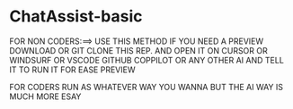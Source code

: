 # ChatAssist-basic

FOR NON CODERS:==> USE THIS METHOD IF YOU NEED A PREVIEW DOWNLOAD OR GIT CLONE THIS REP. AND OPEN IT ON CURSOR OR WINDSURF OR VSCODE GITHUB COPPILOT OR ANY OTHER AI AND TELL IT TO RUN IT FOR EASE PREVIEW

FOR CODERS RUN AS WHATEVER WAY YOU WANNA BUT THE AI WAY IS MUCH MORE ESAY
